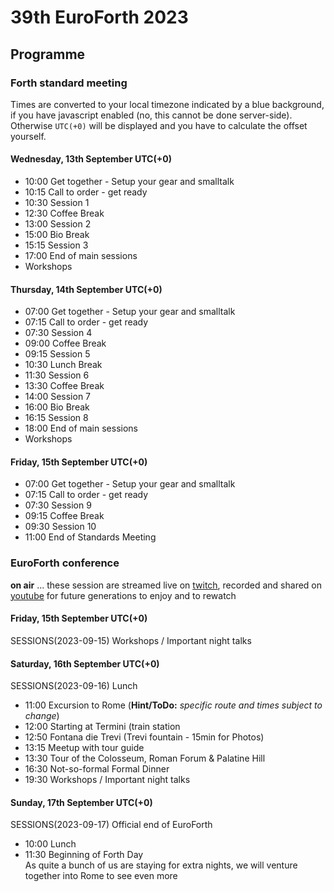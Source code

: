# 39th EuroForth 2023

## Programme


### Forth standard meeting
Times are converted to your local timezone indicated by a blue background, if you have javascript enabled (no, this cannot be done server-side). \
Otherwise `UTC(+0)` will be displayed and you have to calculate the offset yourself.

#### Wednesday, 13th September UTC(+0)
- 10:00 Get together - Setup your gear and smalltalk  
- 10:15 Call to order - get ready  
- 10:30 Session 1  
- 12:30 Coffee Break  
- 13:00 Session 2  
- 15:00 Bio Break  
- 15:15 Session 3  
- 17:00 End of main sessions  
- Workshops

#### Thursday, 14th September UTC(+0)
- 07:00 Get together - Setup your gear and smalltalk  
- 07:15 Call to order - get ready  
- 07:30 Session 4  
- 09:00 Coffee Break
- 09:15 Session 5  
- 10:30 Lunch Break  
- 11:30 Session 6  
- 13:30 Coffee Break  
- 14:00 Session 7  
- 16:00 Bio Break  
- 16:15 Session 8  
- 18:00 End of main sessions  
- Workshops

#### Friday, 15th September UTC(+0)
- 07:00 Get together - Setup your gear and smalltalk  
- 07:15 Call to order - get ready
- 07:30 Session 9  
- 09:15 Coffee Break  
- 09:30 Session 10  
- 11:00 End of Standards Meeting


### EuroForth conference
**on air** ... these session are streamed live on [twitch](https://www.twitch.tv/4ther), recorded and shared on [youtube](https://www.youtube.com/channel/UC_mpkwOO_1ILd66GUTNVPQg) for future generations to enjoy and to rewatch

#### Friday, 15th September UTC(+0)
SESSIONS(2023-09-15) Workshops / Important night talks

#### Saturday, 16th September UTC(+0)
SESSIONS(2023-09-16) Lunch
- 11:00 Excursion to Rome (__Hint/ToDo:__ _specific route and times subject to change_)
- 12:00 Starting at Termini (train station
- 12:50 Fontana die Trevi (Trevi fountain - 15min for Photos)
- 13:15 Meetup with tour guide
- 13:30 Tour of the Colosseum, Roman Forum & Palatine Hill
- 16:30 Not-so-formal Formal Dinner
- 19:30 Workshops / Important night talks

#### Sunday, 17th September UTC(+0)
SESSIONS(2023-09-17) Official end of EuroForth
- 10:00 Lunch
- 11:30 Beginning of Forth Day  
  As quite a bunch of us are staying for extra nights, we will venture together into Rome to see even more

